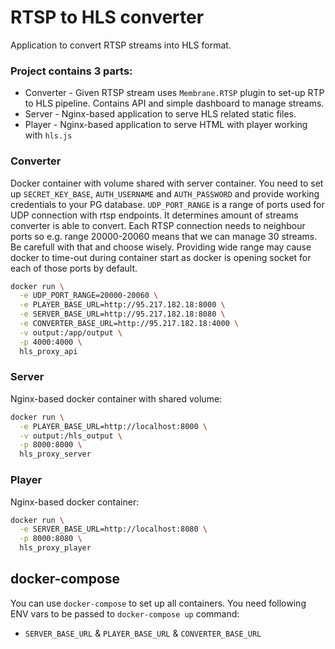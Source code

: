 # RTSP to HLS converter

Application to convert RTSP streams into HLS format.

### Project contains 3 parts:

* Converter - Given RTSP stream uses `Membrane.RTSP` plugin to set-up RTP to HLS pipeline. Contains API and simple dashboard to manage streams.
* Server - Nginx-based application to serve HLS related static files.
* Player - Nginx-based application to serve HTML with player working with `hls.js`

### Converter

Docker container with volume shared with server container.
You need to set up `SECRET_KEY_BASE`, `AUTH_USERNAME` and `AUTH_PASSWORD` and provide working credentials to your PG database. `UDP_PORT_RANGE` is a range of ports used for UDP connection with rtsp endpoints. It determines amount of streams converter is able to convert. Each RTSP connection needs to neighbour ports so e.g. range 20000-20060 means that we can manage 30 streams. Be carefull with that and choose wisely. Providing wide range may cause docker to time-out during container start as docker is opening socket for each of those ports by default.

```bash
docker run \
  -e UDP_PORT_RANGE=20000-20060 \
  -e PLAYER_BASE_URL=http://95.217.182.18:8000 \
  -e SERVER_BASE_URL=http://95.217.182.18:8080 \
  -e CONVERTER_BASE_URL=http://95.217.182.18:4000 \
  -v output:/app/output \
  -p 4000:4000 \
  hls_proxy_api
```

### Server

Nginx-based docker container with shared volume:

```bash
docker run \
  -e PLAYER_BASE_URL=http://localhost:8000 \
  -v output:/hls_output \
  -p 8000:8000 \
  hls_proxy_server
```

### Player

Nginx-based docker container:

```bash
docker run \
  -e SERVER_BASE_URL=http://localhost:8080 \
  -p 8000:8080 \
  hls_proxy_player
```

## docker-compose

You can use `docker-compose` to set up all containers.
You need following ENV vars to be passed to `docker-compose up` command:

- `SERVER_BASE_URL` & `PLAYER_BASE_URL` & `CONVERTER_BASE_URL`
